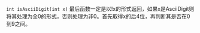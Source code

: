 `int isAsciiDigit(int x)`
最后函数一定是以!x的形式返回，如果x是AsciiDigit则将其处理为全0的形式，否则处理为非0。首先取得x的后4位，再判断其是否在0到9之间。
